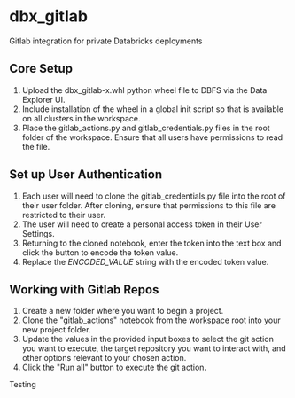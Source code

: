 # dbx_gitlab
Gitlab integration for private Databricks deployments

## Core Setup

 1. Upload the dbx_gitlab-x.whl python wheel file to DBFS via the Data Explorer UI.
 2. Include installation of the wheel in a global init script so that is available on all clusters in the workspace.
 3. Place the gitlab_actions.py and gitlab_credentials.py files in the root folder of the workspace. Ensure that all users have permissions to read the file.

## Set up User Authentication

 1. Each user will need to clone the gitlab_credentials.py file into the root of their user folder. After cloning, ensure that permissions to this file are restricted to their user.
 2. The user will need to create a personal access token in their User Settings.
 3. Returning to the cloned notebook, enter the token into the text box and click the button to encode the token value.
 4. Replace the _ENCODED_VALUE_ string with the encoded token value.

## Working with Gitlab Repos

 1. Create a new folder where you want to begin a project.
 2. Clone the "gitlab_actions" notebook from the workspace root into your new project folder.
 3. Update the values in the provided input boxes to select the git action you want to execute, the target repository you want to interact with, and other options relevant to your chosen action.
 4. Click the "Run all" button to execute the git action. 

Testing
